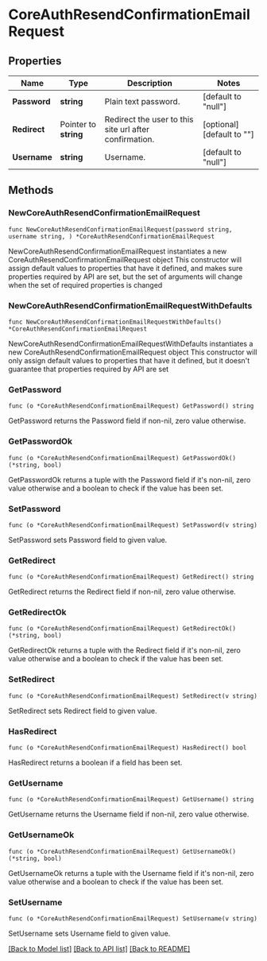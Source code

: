# CoreAuthResendConfirmationEmailRequest

## Properties

Name | Type | Description | Notes
------------ | ------------- | ------------- | -------------
**Password** | **string** | Plain text password. | [default to "null"]
**Redirect** | Pointer to **string** | Redirect the user to this site url after confirmation. | [optional] [default to ""]
**Username** | **string** | Username. | [default to "null"]

## Methods

### NewCoreAuthResendConfirmationEmailRequest

`func NewCoreAuthResendConfirmationEmailRequest(password string, username string, ) *CoreAuthResendConfirmationEmailRequest`

NewCoreAuthResendConfirmationEmailRequest instantiates a new CoreAuthResendConfirmationEmailRequest object
This constructor will assign default values to properties that have it defined,
and makes sure properties required by API are set, but the set of arguments
will change when the set of required properties is changed

### NewCoreAuthResendConfirmationEmailRequestWithDefaults

`func NewCoreAuthResendConfirmationEmailRequestWithDefaults() *CoreAuthResendConfirmationEmailRequest`

NewCoreAuthResendConfirmationEmailRequestWithDefaults instantiates a new CoreAuthResendConfirmationEmailRequest object
This constructor will only assign default values to properties that have it defined,
but it doesn't guarantee that properties required by API are set

### GetPassword

`func (o *CoreAuthResendConfirmationEmailRequest) GetPassword() string`

GetPassword returns the Password field if non-nil, zero value otherwise.

### GetPasswordOk

`func (o *CoreAuthResendConfirmationEmailRequest) GetPasswordOk() (*string, bool)`

GetPasswordOk returns a tuple with the Password field if it's non-nil, zero value otherwise
and a boolean to check if the value has been set.

### SetPassword

`func (o *CoreAuthResendConfirmationEmailRequest) SetPassword(v string)`

SetPassword sets Password field to given value.


### GetRedirect

`func (o *CoreAuthResendConfirmationEmailRequest) GetRedirect() string`

GetRedirect returns the Redirect field if non-nil, zero value otherwise.

### GetRedirectOk

`func (o *CoreAuthResendConfirmationEmailRequest) GetRedirectOk() (*string, bool)`

GetRedirectOk returns a tuple with the Redirect field if it's non-nil, zero value otherwise
and a boolean to check if the value has been set.

### SetRedirect

`func (o *CoreAuthResendConfirmationEmailRequest) SetRedirect(v string)`

SetRedirect sets Redirect field to given value.

### HasRedirect

`func (o *CoreAuthResendConfirmationEmailRequest) HasRedirect() bool`

HasRedirect returns a boolean if a field has been set.

### GetUsername

`func (o *CoreAuthResendConfirmationEmailRequest) GetUsername() string`

GetUsername returns the Username field if non-nil, zero value otherwise.

### GetUsernameOk

`func (o *CoreAuthResendConfirmationEmailRequest) GetUsernameOk() (*string, bool)`

GetUsernameOk returns a tuple with the Username field if it's non-nil, zero value otherwise
and a boolean to check if the value has been set.

### SetUsername

`func (o *CoreAuthResendConfirmationEmailRequest) SetUsername(v string)`

SetUsername sets Username field to given value.



[[Back to Model list]](../README.md#documentation-for-models) [[Back to API list]](../README.md#documentation-for-api-endpoints) [[Back to README]](../README.md)


